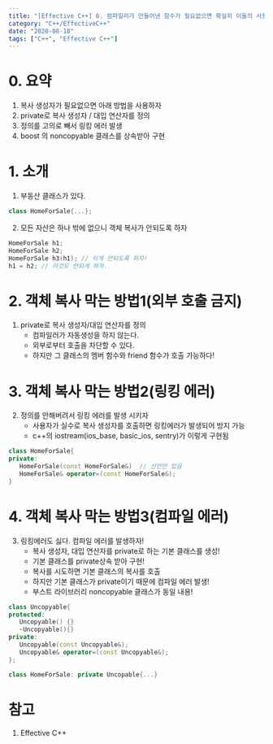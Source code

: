 ```yaml
---
title: "[Effective C++] 6. 컴파일러가 만들어낸 함수가 필요없으면 확실히 이들의 사용을 금해버리자."
category: "C++/EffectiveC++"
date: "2020-08-18"
tags: ["C++", "Effective C++"]
---
```


# 0. 요약

1. 복사 생성자가 필요없으면 아래 방법을 사용하자
2. private로 복사 생성자 / 대입 연산자를 정의
3. 정의를 고의로 빼서 링킹 에러 발생
4. boost 의 noncopyable 클래스를 상속받아 구현

# 1. 소개

1. 부동산 클래스가 있다.

```cpp
class HomeForSale{...};
```

2. 모든 자산은 하나 밖에 없으니 객체 복사가 안되도록 하자

```cpp
HomeForSale h1;
HomeForSale h2;
HomeForSale h3(h1); // 이게 안되도록 하자!
h1 = h2; // 이것도 안되게 하자.
```

# 2. 객체 복사 막는 방법1(외부 호출 금지)

1. private로 복사 생성자/대입 연산자를 정의
   - 컴파일러가 자동생성을 하지 않는다.
   - 외부로부터 호출을 차단할 수 있다.
   - 하지만 그 클래스의 멤버 함수와 friend 함수가 호출 가능하다!

# 3. 객체 복사 막는 방법2(링킹 에러)

2. 정의를 안해버려서 링킹 에러를 발생 시키자
   - 사용자가 실수로 복사 생성자를 호출하면 링킹에러가 발생되어 방지 가능
   - c++의 iostream(ios_base, basic_ios, sentry)가 이렇게 구현됨

```cpp
class HomeForSale{
private:
   HomeForSale(const HomeForSale&)  // 선언만 있음
   HomeForSale& operator=(const HomeForSale&);
}
```

# 4. 객체 복사 막는 방법3(컴파일 에러)

3. 링킹에러도 싫다. 컴파일 에러를 발생하자!
   - 복사 생성자, 대입 연산자를 private로 하는 기본 클래스를 생성!
   - 기본 클래스를 private상속 받아 구현!
   - 복사를 시도하면 기본 클래스의 복사를 호출
   - 하지만 기본 클래스가 private이기 때문에 컴파일 에러 발생!
   - 부스트 라이브러리 noncopyable 클래스가 동일 내용!

```cpp
class Uncopyable{
protected:
   Uncopyable() {}
   ~Uncopyable(){}
private:
   Uncopyable(const Uncopyable&);
   Uncopyable& operator=(const Uncopyable&);
};

class HomeForSale: private Uncopable{...}
```

# 참고

1. Effective C++
